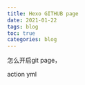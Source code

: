 ```yaml
---
title: Hexo GITHUB page
date: 2021-01-22
tags: blog
toc: true
categories: blog
---
```


怎么开启git page，


action yml